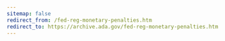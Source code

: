 ```yaml
---
sitemap: false 
redirect_from: /fed-reg-monetary-penalties.htm 
redirect_to: https://archive.ada.gov/fed-reg-monetary-penalties.htm 
---
```

